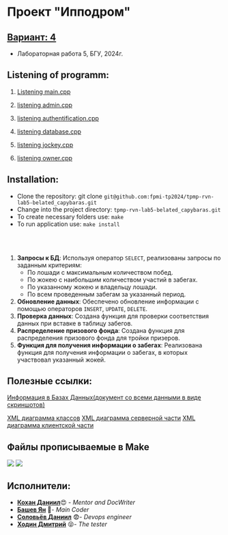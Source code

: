

# Проект "Ипподром"

## [Вариант: 4](./4Var.txt)
 - Лабораторная работа 5, БГУ, 2024г.

## Listening of programm:
 1. [Listening main.cpp](./ListeningMain.md)

 2. [listening admin.cpp](./ListeningAdmin.md)

 3. [listening authentification.cpp](./ListeningAutentif.md)

 4. [listening database.cpp](./ListeningDatabases.md)

 5. [listening jockey.cpp](./ListeningJockey.md)

 6. [listening owner.cpp](./ListeningOwner.md)

## Installation:

- Clone the repository: git clone 
```git@github.com:fpmi-tp2024/tpmp-rvn-lab5-belated_capybaras.git ```
- Change into the project directory: ```tpmp-rvn-lab5-belated_capybaras.git```
- To create necessary folders use: ```make```
- To run application use: ```make install```

<br><br>
1. **Запросы к БД**: Используя оператор `SELECT`, реализованы запросы по заданным критериям:
   - По лошади с максимальным количеством побед.
   - По жокею с наибольшим количеством участий в забегах.
   - По указанному жокею и владельцу лошади.
   - По всем проведенным забегам за указанный период.
2. **Обновление данных**: Обеспечено обновление информации с помощью операторов `INSERT`, `UPDATE`, `DELETE`.
3. **Проверка данных**: Создана функция для проверки соответствия данных при вставке в таблицу забегов.
4. **Распределение призового фонда**: Создана функция для распределения призового фонда для тройки призеров.
5. **Функция для получения информации о забегах**: Реализована функция для получения информации о забегах, в которых участвовал указанный жокей.

## Полезные ссылки:

[Информация в Базах Данных(документ со всеми данными в виде скриншотов)](./DataBase.md)

[XML диаграмма классов](./Diagrams/XML_class_diagramm.png)
[XML диаграмма серверной части](./Diagrams/XML_serverPart_Diagramm.png)
[XML диаграмма клиентской части](./Diagrams/XML_UserPart_Diagramm.png)

## Файлы прописываемые в Make
![](https://img.shields.io/badge/*.cpp-main%2C_owner%2C_jockey%2C_database%2C_authentification%2C_admin-blue)
![](https://img.shields.io/badge/*.h-main%2C_owner%2C_jockey%2C_database%2C_authentification%2C_admin-pink
)

## Исполнители:
- [**Кохан Даниил**](https://github.com/ExiDola):heart_eyes: - *Mentor and DocWriter*
- [**Башев Ян**](https://github.com/tafoiji) :racehorse:- *Main Coder*
- [**Соловьёв Даниил**]() :fearful:- *Devops engineer* 
- [**Ходин Дмитрий**](https://github.com/rollcookie) :stuck_out_tongue_closed_eyes:- *The tester*
